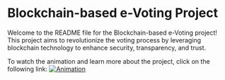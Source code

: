 # Blockchain-based e-Voting Project

Welcome to the README file for the Blockchain-based e-Voting project! This project aims to revolutionize the voting process by leveraging blockchain technology to enhance security, transparency, and trust.

To watch the animation and learn more about the project, click on the following link:
[![Animation](https://img.youtube.com/vi/IdjDjxNn9ws/0.jpg)](https://www.youtube.com/watch?v=IdjDjxNn9ws)
